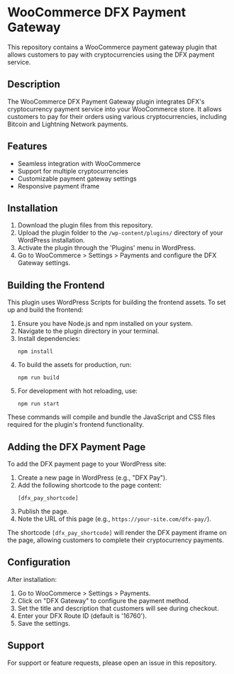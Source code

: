 # WooCommerce DFX Payment Gateway

This repository contains a WooCommerce payment gateway plugin that allows customers to pay with cryptocurrencies using the DFX payment service.

## Description

The WooCommerce DFX Payment Gateway plugin integrates DFX's cryptocurrency payment service into your WooCommerce store. It allows customers to pay for their orders using various cryptocurrencies, including Bitcoin and Lightning Network payments.

## Features

- Seamless integration with WooCommerce
- Support for multiple cryptocurrencies
- Customizable payment gateway settings
- Responsive payment iframe

## Installation

1. Download the plugin files from this repository.
2. Upload the plugin folder to the `/wp-content/plugins/` directory of your WordPress installation.
3. Activate the plugin through the 'Plugins' menu in WordPress.
4. Go to WooCommerce > Settings > Payments and configure the DFX Gateway settings.

## Building the Frontend

This plugin uses WordPress Scripts for building the frontend assets. To set up and build the frontend:

1. Ensure you have Node.js and npm installed on your system.
2. Navigate to the plugin directory in your terminal.
3. Install dependencies:
   ```
   npm install
   ```
4. To build the assets for production, run:
   ```
   npm run build
   ```
5. For development with hot reloading, use:
   ```
   npm run start
   ```

These commands will compile and bundle the JavaScript and CSS files required for the plugin's frontend functionality.

## Adding the DFX Payment Page

To add the DFX payment page to your WordPress site:

1. Create a new page in WordPress (e.g., "DFX Pay").
2. Add the following shortcode to the page content:
   ```
   [dfx_pay_shortcode]
   ```
3. Publish the page.
4. Note the URL of this page (e.g., `https://your-site.com/dfx-pay/`).

The shortcode `[dfx_pay_shortcode]` will render the DFX payment iframe on the page, allowing customers to complete their cryptocurrency payments.

## Configuration

After installation:

1. Go to WooCommerce > Settings > Payments.
2. Click on "DFX Gateway" to configure the payment method.
3. Set the title and description that customers will see during checkout.
4. Enter your DFX Route ID (default is '16760').
5. Save the settings.

## Support

For support or feature requests, please open an issue in this repository.
